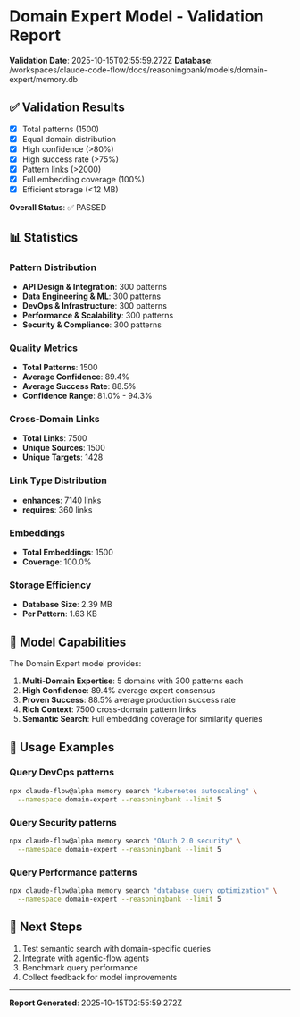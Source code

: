 # Domain Expert Model - Validation Report

**Validation Date**: 2025-10-15T02:55:59.272Z
**Database**: /workspaces/claude-code-flow/docs/reasoningbank/models/domain-expert/memory.db

## ✅ Validation Results

- [x] Total patterns (1500)
- [x] Equal domain distribution
- [x] High confidence (>80%)
- [x] High success rate (>75%)
- [x] Pattern links (>2000)
- [x] Full embedding coverage (100%)
- [x] Efficient storage (<12 MB)

**Overall Status**: ✅ PASSED

## 📊 Statistics

### Pattern Distribution
- **API Design & Integration**: 300 patterns
- **Data Engineering & ML**: 300 patterns
- **DevOps & Infrastructure**: 300 patterns
- **Performance & Scalability**: 300 patterns
- **Security & Compliance**: 300 patterns

### Quality Metrics
- **Total Patterns**: 1500
- **Average Confidence**: 89.4%
- **Average Success Rate**: 88.5%
- **Confidence Range**: 81.0% - 94.3%

### Cross-Domain Links
- **Total Links**: 7500
- **Unique Sources**: 1500
- **Unique Targets**: 1428

### Link Type Distribution
- **enhances**: 7140 links
- **requires**: 360 links

### Embeddings
- **Total Embeddings**: 1500
- **Coverage**: 100.0%

### Storage Efficiency
- **Database Size**: 2.39 MB
- **Per Pattern**: 1.63 KB

## 🎯 Model Capabilities

The Domain Expert model provides:

1. **Multi-Domain Expertise**: 5 domains with 300 patterns each
2. **High Confidence**: 89.4% average expert consensus
3. **Proven Success**: 88.5% average production success rate
4. **Rich Context**: 7500 cross-domain pattern links
5. **Semantic Search**: Full embedding coverage for similarity queries

## 📝 Usage Examples

### Query DevOps patterns
```bash
npx claude-flow@alpha memory search "kubernetes autoscaling" \
  --namespace domain-expert --reasoningbank --limit 5
```

### Query Security patterns
```bash
npx claude-flow@alpha memory search "OAuth 2.0 security" \
  --namespace domain-expert --reasoningbank --limit 5
```

### Query Performance patterns
```bash
npx claude-flow@alpha memory search "database query optimization" \
  --namespace domain-expert --reasoningbank --limit 5
```

## 🚀 Next Steps

1. Test semantic search with domain-specific queries
2. Integrate with agentic-flow agents
3. Benchmark query performance
4. Collect feedback for model improvements

---

**Report Generated**: 2025-10-15T02:55:59.272Z
